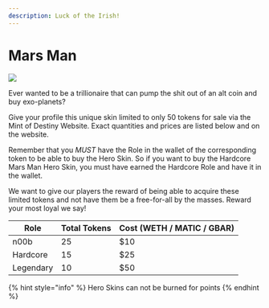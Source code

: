 ```yaml
---
description: Luck of the Irish!
---
```


# Mars Man

![](../../.gitbook/assets/skin-mars\_man.jpg)

Ever wanted to be a trillionaire that can pump the shit out of an alt coin and buy exo-planets?&#x20;

Give your profile this unique skin limited to only 50 tokens for sale via the Mint of Destiny Website. Exact quantities and prices are listed below and on the website.

Remember that you _MUST_ have the Role in the wallet of the corresponding token to be able to buy the Hero Skin. So if you want to buy the Hardcore Mars Man Hero Skin, you must have earned the Hardcore Role and have it in the wallet.

We want to give our players the reward of being able to acquire these limited tokens and not have them be a free-for-all by the masses. Reward your most loyal we say!

| Role      | Total Tokens | Cost (WETH / MATIC / GBAR) |
| --------- | ------------ | -------------------------- |
| n00b      | 25           | $10                        |
| Hardcore  | 15           | $25                        |
| Legendary | 10           | $50                        |

{% hint style="info" %}
Hero Skins can not be burned for points
{% endhint %}


